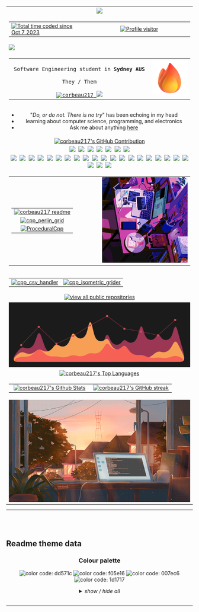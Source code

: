 <!--
<h2 align="center">
  Welcome to corbeau217 World!
  <img src="https://media.giphy.com/media/hvRJCLFzcasrR4ia7z/giphy.gif" width="28">
</h2>
-->

<table align="center" width="90%">
  <tr align="center">
    <td>
      <a href="https://github.com/corbeau217">
        <img src="https://svg-banners.vercel.app/api?type=glitch&text1=corbeau217&width=650&height=150">
      </a>
    </td>
  </tr>
  <tr>
    <td>
      <table>
        <tr>
          <td width="40%">
            <a href="https://wakatime.com/@018b08ae-3eb8-4326-bd58-0017702d0437">
              <img src="https://wakatime.com/badge/user/018b08ae-3eb8-4326-bd58-0017702d0437.svg?style=for-the-badge&color=f05e16&labelColor=f05e16" alt="Total time coded since Oct 7 2023" />
            </a>
          </td>
          <td width="20%">
          </td>
          <td width="40%">
            <a href="https://komarev.com/ghpvc/?username=corbeau217">
              <img src="https://komarev.com/ghpvc/?username=corbeau217&label=clicker%20counter&color=007ec6&style=for-the-badge" alt="Profile visitor" />
            </a>
          </td>
        </tr>
      </table>
    </td>
  </tr>
  <tr>
    <td>
      <a href="https://github.com/corbeau217">
        <img src="https://readme-typing-svg.herokuapp.com?font=roboto+mono&weight=300&pause=1000&color=ff4500&center=true&width=520&lines=obsessed+with+systems%20%2F%20low+level+code;how+do+I+purchase+extra+time?">
      </a>
    </td>
  </tr>
  <tr>
    <td>
      <table width="100%" align="center">
        <tr>
          <td width="70%" align="center">
            <samp>
              <!-- <a href="https://www.google.com/search?q=Aurora+Griffith">「 Google Me 」</a> -->
              <br>
              Software Engineering student in <b>Sydney AUS</b>
              <br>
              <br>
              They / Them
              <br>
              <br>
              <a href="https://linkedin.com/in/auroragriffith95" target="_blank">
                <img src="https://img.shields.io/badge/LinkedIn-f05e16?style=for-the-badge&logo=linkedin&logoColor=white" alt="corbeau217"/>
              </a>
              <a href="https://twitter.com/corbeau217" target="_blank">
                <img src="https://img.shields.io/badge/Twitter-f05e16?style=for-the-badge&logo=twitter&logoColor=white" />
              </a>
            </samp>
          </td>
          <td width="20%">
            <img src="./assets/fire.png" max-height="150"/>
          </td>
        </tr>
      </table>
    </td>
  </tr>
  <tr align="center">
    <td>
      <ul>
        <li>"<em>Do, or do not. There is no try</em>" has been echoing in my head</li>
        <li>learning about computer science, programming, and electronics</li>
        <li>Ask me about anything <a href="https://github.com/corbeau217/corbeau217/issues">here</a></li>
      </ul>
    </td>
  </tr>
  <tr align="center">
    <td>
      <a href="https://github.com/corbeau217">
        <img src="https://github-profile-summary-cards.vercel.app/api/cards/profile-details?username=corbeau217&custom_title=repo%20activity&theme=codeSTACKr" alt="corbeau217's GitHub Contribution" width="99%"/>
      </a>
    </td>
  </tr>
  <tr align="center">
    <td>
      <samp>
        <img src="https://img.shields.io/badge/Android-ff4500?style=for-the-badge&logo=android&logoColor=white"/>
        <img src="https://img.shields.io/badge/iOS-ff4500?style=for-the-badge&logo=ios&logoColor=white"/>
        <img src="https://img.shields.io/badge/macos-ff4500?style=for-the-badge&logo=macos&logoColor=F0F0F0"/>
        <img src="https://img.shields.io/badge/Ubuntu-ff4500?style=for-the-badge&logo=ubuntu&logoColor=white"/>
        <img src="https://img.shields.io/badge/7/8.1/10-ff4500?style=for-the-badge&logo=windows&logoColor=white"/>
        <img src="https://img.shields.io/badge/95-ff4500?style=for-the-badge&logo=windows95&logoColor=white"/>
        <img src="https://img.shields.io/badge/xp-ff4500?style=for-the-badge&logo=windowsxp&logoColor=white"/>
      </samp>
    </td>
  </tr>
  <tr align="center">
    <td>
      <samp>
        <img src="https://img.shields.io/badge/Anaconda-f05e16.svg?style=for-the-badge&logo=anaconda&logoColor=white"/>
        <img src="https://img.shields.io/badge/CLion-f05e16?style=for-the-badge&logo=clion&logoColor=white"/>
        <img src="https://img.shields.io/badge/Cloudflare-f05e16?style=for-the-badge&logo=Cloudflare&logoColor=white"/>
        <img src="https://img.shields.io/badge/confluence-f05e16.svg?style=for-the-badge&logo=confluence&logoColor=white"/>
        <img src="https://img.shields.io/badge/Dreamweaver-f05e16.svg?style=for-the-badge&logo=Adobe%20Dreamweaver&logoColor=white"/>
        <img src="https://img.shields.io/badge/Dropbox-f05e16.svg?style=for-the-badge&logo=Dropbox&logoColor=white"/>
        <img src="https://img.shields.io/badge/ESLint-f05e16?style=for-the-badge&logo=eslint&logoColor=white"/>
        <img src="https://img.shields.io/badge/flask-f05e16.svg?style=for-the-badge&logo=flask&logoColor=white"/>
        <img src="https://img.shields.io/badge/Git-f05e16?style=for-the-badge&logo=git&logoColor=white"/>
        <img src="https://img.shields.io/badge/github-f05e16.svg?style=for-the-badge&logo=github&logoColor=white"/>
        <img src="https://img.shields.io/badge/pages-f05e16?style=for-the-badge&logo=github&logoColor=white"/>
        <img src="https://img.shields.io/badge/Google%20Drive-f05e16?style=for-the-badge&logo=googledrive&logoColor=white"/>
        <img src="https://img.shields.io/badge/IDEA-f05e16.svg?style=for-the-badge&logo=intellij-idea&logoColor=white"/>
        <img src="https://img.shields.io/badge/joomla-f05e16.svg?style=for-the-badge&logo=joomla&logoColor=white"/>
        <img src="https://img.shields.io/badge/jupyter-f05e16.svg?style=for-the-badge&logo=jupyter&logoColor=white"/>
        <img src="https://img.shields.io/badge/MDN_Web_Docs-f05e16?style=for-the-badge&logo=mdnwebdocs&logoColor=white"/>
        <img src="https://img.shields.io/badge/Notepad++-f05e16.svg?style=for-the-badge&logo=notepad%2b%2b&logoColor=f05e16"/>
        <img src="https://img.shields.io/badge/node.js-f05e16?style=for-the-badge&logo=node.js&logoColor=white"/>
        <img src="https://img.shields.io/badge/NPM-f05e16.svg?style=for-the-badge&logo=npm&logoColor=white"/>
        <img src="https://img.shields.io/badge/OneDrive-f05e16.svg?style=for-the-badge&logo=microsoftonedrive&logoColor=white"/>
        <img src="https://img.shields.io/badge/SAP-f05e16?style=for-the-badge&logo=sap&logoColor=white"/>
        <img src="https://img.shields.io/badge/Trello-f05e16.svg?style=for-the-badge&logo=Trello&logoColor=white"/>
        <img src="https://img.shields.io/badge/VSCode-f05e16?style=for-the-badge&logo=visual%20studio&logoColor=white"/>
      </samp>
    </td>
  </tr>
  <tr>
    <td>
      <table align="center">
        <tr align="center">
          <td width="40%">
            <table align="center">
              <tr align="center">
                <td>
                  <a href="https://github.com/corbeau217/corbeau217">
                    <img src="https://github-readme-stats.vercel.app/api/pin/?username=corbeau217&repo=corbeau217&border_color=dd571c&bg_color=1d1717&title_color=C9D1D9&text_color=8B949E&icon_color=dd571c" alt="corbeau217 readme"/>
                  </a>
                </td>
              </tr>
              <tr align="center">
                <td>
                  <a href="https://github.com/corbeau217/cpp_perlin_grid">
                    <img src="https://github-readme-stats.vercel.app/api/pin/?username=corbeau217&repo=cpp_perlin_grid&border_color=dd571c&bg_color=1d1717&title_color=C9D1D9&text_color=8B949E&icon_color=dd571c" alt="cpp_perlin_grid"/>
                  </a>
                </td>
              </tr>
              <tr align="center">
                <td>
                  <a href="https://github.com/corbeau217/ProceduralCpp">
                    <img src="https://github-readme-stats.vercel.app/api/pin/?username=corbeau217&repo=ProceduralCpp&border_color=dd571c&bg_color=1d1717&title_color=C9D1D9&text_color=8B949E&icon_color=dd571c" alt="ProceduralCpp"/>
                  </a>
                </td>
              </tr>
            </table>
          </td>
          <td width="40%">
            <img src="./assets/busywork.gif"/>
          </td>
        </tr>
      </table>
    </td>
  </tr>
  <tr align="center">
    <td align="center">
      <table align="center">
        <tr align="center">
          <td align="center">
            <a href="https://github.com/corbeau217/cpp_csv_handler">
              <img src="https://github-readme-stats.vercel.app/api/pin/?username=corbeau217&repo=cpp_csv_handler&border_color=dd571c&bg_color=1d1717&title_color=C9D1D9&text_color=8B949E&icon_color=dd571c" alt="cpp_csv_handler"/>
            </a>
          </td>
          <td align="center">
            <a href="https://github.com/corbeau217/cpp_isometric_grider">
              <img src="https://github-readme-stats.vercel.app/api/pin/?username=corbeau217&repo=cpp_isometric_grider&border_color=dd571c&bg_color=1d1717&title_color=C9D1D9&text_color=8B949E&icon_color=dd571c" alt="cpp_isometric_grider"/>
            </a>
          </td>
        </tr>
      </table>
    </td>
  </tr>
  <tr>
    <td align=center>
      <a href="https://github.com/corbeau217?tab=repositories" target="_blank">
        <img alt="view all public repositories" title="view all public repositories" src="https://img.shields.io/badge/-view%20all%20public%20repositories-f05e16?style=for-the-badge&logo=koding&logoColor=white"/>
      </a>
    </td>
  </tr>
  <tr align="center">
    <td align="center">
      <img src="./assets/3dcoolerstats.gif" max-height="500"/>
    </td>
  </tr>
  <tr align="center">
    <td>
      <a href="https://github.com/corbeau217">
        <img alt="corbeau217's Top Languages" src="https://github-readme-stats.vercel.app/api/wakatime?username=corbeau217&custom_title=wakatime%20language%20stats&theme=codeSTACKr" width="99%"/>
      </a>
    </td>
  </tr>
  <tr align="center">
    <td>
      <table width="100%" align="center">
        <tr align="center">
          <td width="49.5%">
            <a href="https://github.com/corbeau217">
              <img alt="corbeau217's Github Stats" src="https://denvercoder1-github-readme-stats.vercel.app/api?username=corbeau217&show_icons=true&count_private=true&theme=codeSTACKr"/>
            </a>
          </td>
          <td width="49.5%">
            <a href="https://github.com/corbeau217">
              <img src="https://github-readme-streak-stats.herokuapp.com/?user=corbeau217&theme=codeSTACKr" alt="corbeau217's GitHub streak"/>
            </a>
          </td>
        </tr>
      </table>
    </td>
  </tr>
  <tr>
    <td>
      <img src="./assets/sunrisewindow.gif"/>
    </td>
  </tr>
</table>

<hr /><!-- ---------------------------- -->
<br />
<br />
<h2>Readme theme data</h2>

<h3 align="center">Colour palette</h3>
<p align="center">
  <!-- used colours -->
  <img alt="color code: dd571c" title="color code: dd571c" src="https://img.shields.io/badge/-▇-dd571c?style=for-the-badge&logoColor=white"/>
  <img alt="color code: f05e16" title="color code: f05e16" src="https://img.shields.io/badge/-▇-f05e16?style=for-the-badge&logoColor=white"/>
  <img alt="color code: 007ec6" title="color code: 007ec6" src="https://img.shields.io/badge/-▇-007ec6?style=for-the-badge&logoColor=white"/>
  <img alt="color code: 1d1717" title="color code: 1d1717" src="https://img.shields.io/badge/-▇-1d1717?style=for-the-badge&logoColor=white"/>
  <br />
  <details align="center">
    <summary><i>show / hide all</i></summary>
    <!-- oranges -->
    <img alt="color code: ff4500" title="color code: ff4500" src="https://img.shields.io/badge/-▇-ff4500?style=for-the-badge&logoColor=white"/>
    <img alt="color code: fd6a02" title="color code: fd6a02" src="https://img.shields.io/badge/-▇-fd6a02?style=for-the-badge&logoColor=white"/>
    <img alt="color code: ff7417" title="color code: ff7417" src="https://img.shields.io/badge/-▇-ff7417?style=for-the-badge&logoColor=white"/>
    <img alt="color code: fc6600" title="color code: fc6600" src="https://img.shields.io/badge/-▇-fc6600?style=for-the-badge&logoColor=white"/>
    <img alt="color code: ec9706" title="color code: ec9706" src="https://img.shields.io/badge/-▇-ec9706?style=for-the-badge&logoColor=white"/>
    <img alt="color code: f05e16" title="color code: f05e16" src="https://img.shields.io/badge/-▇-f05e16?style=for-the-badge&logoColor=white"/>
    <img alt="color code: ff6610" title="color code: ff6610" src="https://img.shields.io/badge/-▇-ff6610?style=for-the-badge&logoColor=white"/>
    <img alt="color code: dd571c" title="color code: dd571c" src="https://img.shields.io/badge/-▇-dd571c?style=for-the-badge&logoColor=white"/>
    <img alt="color code: b2560d" title="color code: b2560d" src="https://img.shields.io/badge/-▇-b2560d?style=for-the-badge&logoColor=white"/>
    <img alt="color code: 8d4004" title="color code: 8d4004" src="https://img.shields.io/badge/-▇-8d4004?style=for-the-badge&logoColor=white"/>
    <img alt="color code: 80400b" title="color code: 80400b" src="https://img.shields.io/badge/-▇-80400b?style=for-the-badge&logoColor=white"/>
    <br/>
    <!-- greys -->
    <img alt="color code: 1d1717" title="color code: 1d1717" src="https://img.shields.io/badge/-▇-1d1717?style=for-the-badge&logoColor=white"/>
    <img alt="color code: 232023" title="color code: 232023" src="https://img.shields.io/badge/-▇-232023?style=for-the-badge&logoColor=white"/>
    <img alt="color code: 322d31" title="color code: 322d31" src="https://img.shields.io/badge/-▇-322d31?style=for-the-badge&logoColor=white"/>
    <img alt="color code: 3e3636" title="color code: 3e3636" src="https://img.shields.io/badge/-▇-3e3636?style=for-the-badge&logoColor=white"/>
    <img alt="color code: 564c4d" title="color code: 564c4d" src="https://img.shields.io/badge/-▇-564c4d?style=for-the-badge&logoColor=white"/>
    <img alt="color code: 59515e" title="color code: 59515e" src="https://img.shields.io/badge/-▇-59515e?style=for-the-badge&logoColor=white"/>
    <img alt="color code: 5d5555" title="color code: 5d5555" src="https://img.shields.io/badge/-▇-5d5555?style=for-the-badge&logoColor=white"/>
    <img alt="color code: 787276" title="color code: 787276" src="https://img.shields.io/badge/-▇-787276?style=for-the-badge&logoColor=white"/>
    <img alt="color code: ded4d4" title="color code: ded4d4" src="https://img.shields.io/badge/-▇-ded4d4?style=for-the-badge&logoColor=white"/>
    <br/>
    <!-- redss -->
    <img alt="color code: d0312d" title="color code: d0312d" src="https://img.shields.io/badge/-▇-d0312d?style=for-the-badge&logoColor=white"/>
    <img alt="color code: e3242b" title="color code: e3242b" src="https://img.shields.io/badge/-▇-e3242b?style=for-the-badge&logoColor=white"/>
    <img alt="color code: 990f02" title="color code: 990f02" src="https://img.shields.io/badge/-▇-990f02?style=for-the-badge&logoColor=white"/>
    <img alt="color code: 900603" title="color code: 900603" src="https://img.shields.io/badge/-▇-900603?style=for-the-badge&logoColor=white"/>
    <img alt="color code: 710c04" title="color code: 710c04" src="https://img.shields.io/badge/-▇-710c04?style=for-the-badge&logoColor=white"/>
    <img alt="color code: 680c07" title="color code: 680c07" src="https://img.shields.io/badge/-▇-680c07?style=for-the-badge&logoColor=white"/>
    <img alt="color code: 610c04" title="color code: 610c04" src="https://img.shields.io/badge/-▇-610c04?style=for-the-badge&logoColor=white"/>
    <img alt="color code: 541e1b" title="color code: 541e1b" src="https://img.shields.io/badge/-▇-541e1b?style=for-the-badge&logoColor=white"/>
    <br/>
    <!-- blues -->
    <img alt="color code: 3944bc" title="color code: 3944bc" src="https://img.shields.io/badge/-▇-3944bc?style=for-the-badge&logoColor=white"/>
    <img alt="color code: 0a1172" title="color code: 0a1172" src="https://img.shields.io/badge/-▇-0a1172?style=for-the-badge&logoColor=white"/>
    <img alt="color code: 281e5d" title="color code: 281e5d" src="https://img.shields.io/badge/-▇-281e5d?style=for-the-badge&logoColor=white"/>
    <img alt="color code: 1338be" title="color code: 1338be" src="https://img.shields.io/badge/-▇-1338be?style=for-the-badge&logoColor=white"/>
    <img alt="color code: 016064" title="color code: 016064" src="https://img.shields.io/badge/-▇-016064?style=for-the-badge&logoColor=white"/>
    <img alt="color code: 2832c2" title="color code: 2832c2" src="https://img.shields.io/badge/-▇-2832c2?style=for-the-badge&logoColor=white"/>
    <img alt="color code: 59788e" title="color code: 59788e" src="https://img.shields.io/badge/-▇-59788e?style=for-the-badge&logoColor=white"/>
    <img alt="color code: 29c5f6" title="color code: 29c5f6" src="https://img.shields.io/badge/-▇-29c5f6?style=for-the-badge&logoColor=white"/>
    <img alt="color code: 3a9bdc" title="color code: 3a9bdc" src="https://img.shields.io/badge/-▇-3a9bdc?style=for-the-badge&logoColor=white"/>
    <img alt="color code: 5579c6" title="color code: 5579c6" src="https://img.shields.io/badge/-▇-5579c6?style=for-the-badge&logoColor=white"/>
    <img alt="color code: 1260cc" title="color code: 1260cc" src="https://img.shields.io/badge/-▇-1260cc?style=for-the-badge&logoColor=white"/>
    <img alt="color code: 0080fe" title="color code: 0080fe" src="https://img.shields.io/badge/-▇-0080fe?style=for-the-badge&logoColor=white"/>
    <img alt="color code: 669ef5" title="color code: 669ef5" src="https://img.shields.io/badge/-▇-669ef5?style=for-the-badge&logoColor=white"/>
    <img alt="color code: 008ecc" title="color code: 008ecc" src="https://img.shields.io/badge/-▇-008ecc?style=for-the-badge&logoColor=white"/>
    <img alt="color code: 1c2951" title="color code: 1c2951" src="https://img.shields.io/badge/-▇-1c2951?style=for-the-badge&logoColor=white"/>
    <img alt="color code: 007ec6" title="color code: 007ec6" src="https://img.shields.io/badge/-▇-007ec6?style=for-the-badge&logoColor=white"/><!-- this one is colour dropper from screenshot of the wakatime since we cant change it -->
  </details>
  <br />
</p>
<hr /><!-- ---------------------------- -->
